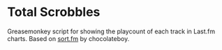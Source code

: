Total Scrobbles
===============

Greasemonkey script for showing the playcount of each track in Last.fm
charts. Based on [sort.fm](https://github.com/chocolateboy/userscripts)
by chocolateboy.
